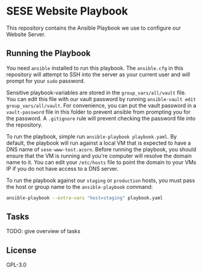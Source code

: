 # SESE Website Playbook

This repository contains the Ansible Playbook we use to configure our Website
Server.


## Running the Playbook

You need `ansible` installed to run this playbook. The `ansible.cfg` in this
repository will attempt to SSH into the server as your current user and will
prompt for your `sudo` password.

Sensitive playbook-variables are stored in the `group_vars/all/vault` file. You
can edit this file with our vault password by running `ansible-vault edit
group_vars/all/vault`. For convenience, you can put the vault password in a
`vault-password` file in this folder to prevent ansible from prompting you for
the password. A `.gitignore` rule will prevent checking the password file into
the repository.

To run the playbook, simple run `ansible-playbook playbook.yaml`. By default,
the playbook will run against a local VM that is expected to have a DNS name of
`sese-www-test.acorn`. Before running the playbook, you should ensure that the
VM is running and you're computer will resolve the domain name to it. You can
edit your `/etc/hosts` file to point the domain to your VMs IP if you do not
have access to a DNS server.

To run the playbook against our `staging` or `production` hosts, you must pass
the host or group name to the `ansible-playbook` command:

```sh
ansible-playbook --extra-vars "host=staging" playbook.yaml
```


## Tasks

TODO: give overview of tasks


## License

GPL-3.0
